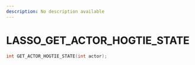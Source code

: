 ```yaml
---
description: No description available 
---
```


# LASSO\_GET_ACTOR_HOGTIE_STATE

```cpp
int GET_ACTOR_HOGTIE_STATE(int actor);
```